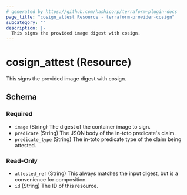 ```yaml
---
# generated by https://github.com/hashicorp/terraform-plugin-docs
page_title: "cosign_attest Resource - terraform-provider-cosign"
subcategory: ""
description: |-
  This signs the provided image digest with cosign.
---
```


# cosign_attest (Resource)

This signs the provided image digest with cosign.



<!-- schema generated by tfplugindocs -->
## Schema

### Required

- `image` (String) The digest of the container image to sign.
- `predicate` (String) The JSON body of the in-toto predicate's claim.
- `predicate_type` (String) The in-toto predicate type of the claim being attested.

### Read-Only

- `attested_ref` (String) This always matches the input digest, but is a convenience for composition.
- `id` (String) The ID of this resource.



